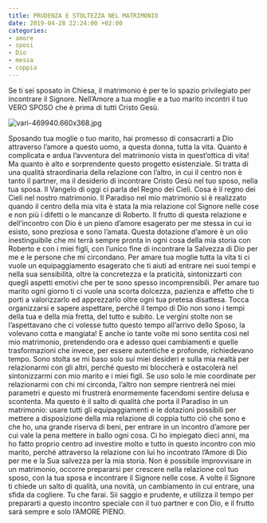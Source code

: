 ```yaml
---
title: PRUDENZA E STOLTEZZA NEL MATRIMONIO
date: 2019-04-28 22:24:00 +02:00
categories:
- amore
- sposi
- Dio
- messa
- coppia
---
```


Se ti sei sposato in Chiesa, il matrimonio è per te lo spazio privilegiato per incontrare il Signore. Nell’Amore a tua moglie e a tuo marito incontri il tuo VERO SPOSO che è prima di tutti Cristo Gesù.

![vari-469940.660x368.jpg](/uploads/vari-469940.660x368.jpg)

Sposando tua moglie o tuo marito, hai promesso di consacrarti a Dio attraverso l’amore a questo uomo, a questa donna, tutta la vita.  Quanto è complicata e ardua l’avventura del matrimonio vista in quest’ottica di vita! Ma quanto è alto e sorprendente questo progetto esistenziale. Si tratta di una qualità straordinaria della relazione con l’altro, in cui il centro non è tanto il partner, ma il desiderio di incontrare Cristo Gesù nel tuo sposo, nella tua sposa.
Il Vangelo di oggi ci parla del Regno dei Cieli. Cosa è il regno dei Cieli nel nostro matrimonio.
Il Paradiso nel mio matrimonio si è realizzato quando il centro della mia vita è stata la mia relazione col Signore nelle cose e non più i difetti o le mancanze di Roberto. Il frutto di questa relazione e dell’incontro con Dio è un pieno d’amore esagerato per me stessa in cui io esisto, sono preziosa e sono l’amata. Questa dotazione d’amore è un olio inestinguibile che mi terrà sempre pronta in ogni cosa della mia storia con Roberto e con i miei figli, con l’unico fine di incontrare la Salvezza di Dio per me e le persone che mi circondano. Per amare tua moglie tutta la vita ti ci vuole un equipaggiamento esagerato che ti aiuti ad entrare nei suoi tempi e nella sua sensibilità, oltre la concretezza e la praticità, sintonizzarti con quegli aspetti emotivi che per te sono spesso incomprensibili. Per amare tuo marito ogni giorno ti ci vuole una scorta dolcezza, pazienza e affetto che ti porti a valorizzarlo ed apprezzarlo oltre ogni tua pretesa disattesa. Tocca organizzarsi e sapere aspettare, perché il tempo di Dio non sono i tempi della tua e della mia fretta, del tutto e subito. Le vergini stolte non se l’aspettavano che ci volesse tutto questo tempo all’arrivo dello Sposo, la volevano cotta e mangiata! E anche io tante volte mi sono sentita così nel mio matrimonio, pretendendo ora e adesso quei cambiamenti e quelle trasformazioni che invece, per essere autentiche e profonde, richiedevano tempo. Sono stolta se mi baso solo sui miei desideri e sulla mia realtà per relazionarmi con gli altri, perché questo mi bloccherà e ostacolerà
nel sintonizzarmi con mio marito e i miei figli. Se uso solo le mie coordinate per relazionarmi con chi mi circonda, l’altro non sempre rientrerà nei miei parametri e questo mi frustrerà enormemente facendomi sentire delusa e scontenta. Ma questo è il salto di qualità che porta il Paradiso in un matrimonio: usare tutti gli equipaggiamenti e le dotazioni possibili per mettere a disposizione della mia relazione di coppia tutto ciò che sono e che ho, una grande riserva di beni, per entrare in un incontro d’amore per cui vale la pena mettere in ballo ogni cosa. Ci ho impiegato dieci anni, ma ho fatto proprio centro ad investire molto e tutto in questo incontro con mio marito, perché attraverso la relazione con lui ho incontrato l’Amore di Dio per me e la Sua salvezza per la mia storia. Non è possibile improvvisare in un matrimonio, occorre prepararsi per crescere nella relazione col tuo sposo, con la tua sposa e incontrare il Signore nelle cose.
A volte il Signore ti chiede un salto di qualità, una novità, un cambiamento in cui entrare, una sfida da cogliere. Tu che farai. Sii saggio e prudente, e utilizza il tempo per prepararti a questo incontro speciale con il tuo partner e con Dio, e il frutto sarà sempre e solo l’AMORE PIENO.